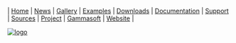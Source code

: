 | [Home](home.md) | [News](news.md) | [Gallery](gallery.md) | [Examples](examples.md) | [Downloads](downloads.md) | [Documentation](documentation.md) | [Support](support.md) | [Sources](https://github.com/gammasoft71/xtd) | [Project](https://sourceforge.net/projects/xtdpro/) | [Gammasoft](gammasoft.md) | [Website](https://gammasoft71.github.io/xtd) |

[![logo](https://github.com/gammasoft71/xtd/blob/master/docs/pictures/logo/gammasoft.logo.png)](https://github.com/gammasoft71/xtd/blob/master/docs/pictures/logo/gammasoft.logo.png)
